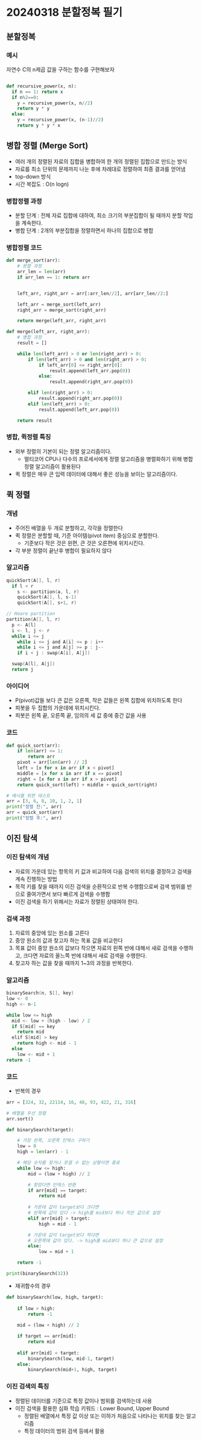 # 20240318 분할정복 필기

## 분할정복

### 예시
자연수 C의 n제곱 값을 구하는 함수를 구현해보자

```python

def recursive_power(x, n):
  if n == 1: return x
  if n%2==0:
    y = recursive_power(x, n//2)
    return y * y
  else:
    y = recursive_power(x, (n-1)//2)
    return y * y * x
```

## 병합 정렬 (Merge Sort)
- 여러 개의 정렬된 자료의 집합을 병합하여 한 개의 정렬된 집합으로 만드는 방식
- 자료를 최소 단위의 문제까지 나눈 후에 차례대로 정렬하여 최종 결과를 얻어냄
- top-down 방식
- 시간 복잡도 : O(n logn)

### 병합정렬 과정
- 분할 단계 : 전체 자료 집합에 대하여, 최소 크기의 부분집합이 될 때까지 분할 작업을 계속한다.
- 병합 단계 : 2개의 부분집합을 정렬하면서 하나의 집합으로 병합

### 병합정렬 코드
```python
def merge_sort(arr):
    # 분할 과정
    arr_len = len(arr)
    if arr_len == 1: return arr


    left_arr, right_arr = arr[:arr_len//2], arr[arr_len//2:]

    left_arr = merge_sort(left_arr)
    right_arr = merge_sort(right_arr)

    return merge(left_arr, right_arr)

def merge(left_arr, right_arr):
    # 병합 과정
    result = []

    while len(left_arr) > 0 or len(right_arr) > 0:
        if len(left_arr) > 0 and len(right_arr) > 0:
            if left_arr[0] <= right_arr[0]:
                result.append(left_arr.pop(0))
            else:
                result.append(right_arr.pop(0))

        elif len(right_arr) > 0:
            result.append(right_arr.pop(0))
        elif len(left_arr) > 0:
            result.append(left_arr.pop(0))

    return result
```

### 병합, 퀵정렬 특징
- 외부 정렬의 기본이 되는 정렬 알고리즘이다.
  - 멀티코어 CPU나 다수의 프로세서에게 정렬 알고리즘을 병렬화하기 위해 병합 정렬 알고리즘이 활용된다
- 퀵 정렬은 매우 큰 입력 데이터에 대해서 좋은 성능을 보이는 알고리즘이다.

## 퀵 정렬

### 개념
- 주어진 배열을 두 개로 분할하고, 각각을 정렬한다
- 퀵 정렬은 분할할 때, 기준 아이템(pivot item) 중심으로 분할한다.
  - 기준보다 작은 것은 왼편, 큰 것은 오른편에 위치시킨다.
- 각 부분 정렬이 끝난후 병합이 필요하지 않다

### 알고리즘
```c
quickSort(A[], l, r)
  if l < r
    s <- partition(a, l, r)
    quickSort(A[], l, s-1)
    quickSort(A[], s+1, r)
```

```c
// Hoare partition
partition(A[], l, r)
  p <- A[l]
  i <- l, j <- r
  while i <= j
    while i <= j and A[i] <= p : i++
    while i <= j and A[j] >= p : j--
    if i < j : swap(A[i], A[j])

  swap(A[l], A[j])
  return j
```

### 아이디어
- P(pivot)값들 보다 큰 값은 오른쪽, 작은 값들은 왼쪽 집합에 위치하도록 한다
- 피봇을 두 집합의 가운데에 위치시킨다.
- 피봇은 왼쪽 끝, 오른쪽 끝, 임의의 세 값 중에 중간 값을 사용
  
### 코드
```python
def quick_sort(arr):
    if len(arr) <= 1:
        return arr
    pivot = arr[len(arr) // 2]
    left = [x for x in arr if x < pivot]
    middle = [x for x in arr if x == pivot]
    right = [x for x in arr if x > pivot]
    return quick_sort(left) + middle + quick_sort(right)

# 예시를 위한 테스트
arr = [3, 6, 8, 10, 1, 2, 1]
print("정렬 전:", arr)
arr = quick_sort(arr)
print("정렬 후:", arr)
```

## 이진 탐색

### 이진 탐색의 개념
- 자료의 가운데 있는 항목의 키 값과 비교하여 다음 검색의 위치를 결정하고 검색을 계속 진행하는 방법
- 목적 키를 찾을 때까지 이진 검색을 순환적으로 반복 수행함으로써 검색 범위를 반으로 줄여가면서 보다 빠르게 검색을 수행함
- 이진 검색을 하기 위해서는 자료가 정렬된 상태여야 한다.

### 검색 과정
1. 자료의 중앙에 있는 원소를 고른다
2. 중앙 원소의 값과 찾고자 하는 목표 값을 비교한다
3. 목표 값이 중앙 원소의 값보다 작으면 자료의 왼쪽 반에 대해서 새로 검색을 수행하고, 크다면 자료의 올느쪽 반에 대해서 새로 검색을 수행한다.
4. 찾고자 하는 값을 찾을 때까지 1~3의 과정을 반복한다.

### 알고리즘
```c
binarySearch(n, S[], key)
low <- 0
high <- n-1

while low <= high
  mid <- low + (high - low) / 2
  if S[mid] == key
    return mid
  elif S[mid] > key
    return high <- mid - 1
  else
    low <- mid + 1
return -1
```

### 코드
- 반복의 경우
```python
arr = [324, 32, 22114, 16, 48, 93, 422, 21, 316]

# 배열을 우선 정렬
arr.sort()

def binarySearch(target):

    # 가장 왼쪽, 오른쪽 인덱스 구하기
    low = 0
    high = len(arr) - 1

    # 해당 숫자를 찾거나 쪼갤 수 없는 상황이면 종료
    while low <= high:
        mid = (low + high) // 2

        # 찾았다면 인덱스 반환
        if arr[mid] == target:
            return mid
        
        # 가운데 값이 target보다 크다면
        # 왼쪽에 값이 있다 -> high를 mid보다 하나 작은 값으로 설정
        elif arr[mid] > target:
            high = mid - 1

        # 가운데 값이 target보다 작다면
        # 오른쪽에 값이 있다. -> high를 mid보다 하나 큰 값으로 설정
        else:
            low = mid + 1

    return -1

print(binarySearch(32))
```

- 재귀함수의 경우
```python
def binarySearch(low, high, target):
    
    if low > high:
        return -1
    
    mid = (low + high) // 2

    if target == arr[mid]:
        return mid
    
    elif arr[mid] < target:
        binarySearch(low, mid-1, target)
    else:
        binarySearch(mid+1, high, target)
```

### 이진 검색의 특징
- 정렬된 데이터를 기준으로 특정 값이나 범위를 검색하는데 사용
- 이진 검색을 활용한 심화 학습 키워드 : Lower Bound, Upper Bound
  - 정렬된 배열에서 특정 값 이상 또는 이하가 처음으로 나타나는 위치를 찾는 알고리즘
  - 특정 데이터의 범위 검색 등에서 활용